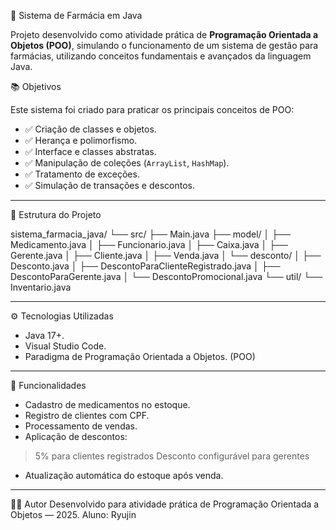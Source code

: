 💊 Sistema de Farmácia em Java

Projeto desenvolvido como atividade prática de **Programação Orientada a Objetos (POO)**, simulando o funcionamento de um sistema de gestão para farmácias, utilizando conceitos fundamentais e avançados da linguagem Java.

📚 Objetivos

Este sistema foi criado para praticar os principais conceitos de POO:

- ✅ Criação de classes e objetos.
- ✅ Herança e polimorfismo.
- ✅ Interface e classes abstratas.
- ✅ Manipulação de coleções (`ArrayList`, `HashMap`).
- ✅ Tratamento de exceções.
- ✅ Simulação de transações e descontos.

---

🧱 Estrutura do Projeto

sistema_farmacia_java/
└── src/
    ├── Main.java
    ├── model/
    │   ├── Medicamento.java
    │   ├── Funcionario.java
    │   ├── Caixa.java
    │   ├── Gerente.java
    │   ├── Cliente.java
    │   ├── Venda.java
    │   └── desconto/
    │       ├── Desconto.java
    │       ├── DescontoParaClienteRegistrado.java
    │       ├── DescontoParaGerente.java
    │       └── DescontoPromocional.java
    └── util/
        └── Inventario.java
        
---

⚙️ Tecnologias Utilizadas

- Java 17+.
- Visual Studio Code.
- Paradigma de Programação Orientada a Objetos. (POO)
  
---

🛒 Funcionalidades

- Cadastro de medicamentos no estoque.
- Registro de clientes com CPF.
- Processamento de vendas.
- Aplicação de descontos:
 > 5% para clientes registrados
 > Desconto configurável para gerentes
- Atualização automática do estoque após venda.
  
---

👨‍💻 Autor
Desenvolvido para atividade prática de Programação Orientada a Objetos — 2025.
Aluno: Ryujin



